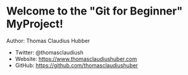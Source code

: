 # Welcome to the "Git for Beginner" MyProject!

Author: Thomas Claudius Hubber
- Twitter: @thomasclaudiush
- Website: https://www.thomasclaudiushuber.com
- GitHub: https://github.com/thomasclaudiushuber
